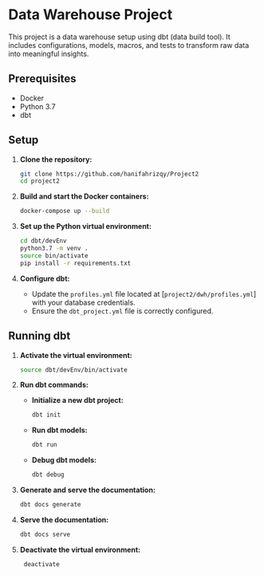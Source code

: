 # Data Warehouse Project

This project is a data warehouse setup using dbt (data build tool). It includes configurations, models, macros, and tests to transform raw data into meaningful insights.

## Prerequisites

- Docker
- Python 3.7
- dbt

## Setup

1. **Clone the repository:**

   ```sh
   git clone https://github.com/hanifahrizqy/Project2
   cd project2
   ```

2. **Build and start the Docker containers:**

   ```sh
   docker-compose up --build
   ```

3. **Set up the Python virtual environment:**

   ```sh
   cd dbt/devEnv
   python3.7 -m venv .
   source bin/activate
   pip install -r requirements.txt
   ```

4. **Configure dbt:**
   - Update the `profiles.yml` file located at [`project2/dwh/profiles.yml`] with your database credentials.
   - Ensure the `dbt_project.yml` file is correctly configured.

## Running dbt

1. **Activate the virtual environment:**

   ```sh
   source dbt/devEnv/bin/activate
   ```

2. **Run dbt commands:**
   - **Initialize a new dbt project:**
     ```sh
     dbt init
     ```
   - **Run dbt models:**
     ```sh
     dbt run
     ```
   - **Debug dbt models:**
     ```sh
     dbt debug
     ```
3. **Generate and serve the documentation:**
   ```sh
   dbt docs generate
   ```
4. **Serve the documentation:**
   ```sh
   dbt docs serve
   ```
5. **Deactivate the virtual environment:**

   ```sh
    deactivate
   ```

